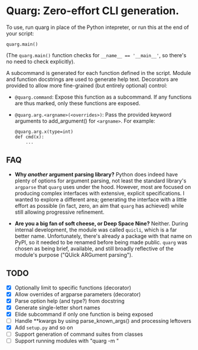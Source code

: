 # Quarg: Zero-effort CLI generation.


To use, run quarg in place of the Python intepreter, or run this at the end of your script:

    quarg.main()

(The `quarg.main()` function checks for `__name__ == '__main__'`, so
there's no need to check explicitly).

A subcommand is generated for each function defined in the script. Module and
function docstrings are used to generate help text. Decorators are provided to
allow more fine-grained (but entirely optional) control:

- `@quarg.command`: Expose this function as a subcommand. If any functions are
thus marked, only these functions are exposed.
- `@quarg.arg.<argname>(<overrides>)`: Pass the provided keyword arguments to
add_argument() for `<argname>`. For example:

    ```
    @quarg.arg.x(type=int)
    def cmd(x):
        ...
    ```

## FAQ

- **Why _another_ argument parsing library?** Python does indeed have plenty of options for argument parsing, not least the standard library's `argparse` that `quarg` uses under the hood. However, most are focused on producing complex interfaces with extensive, explicit specifications. I wanted to explore a different area; generating the interface with a little effort as possible (in fact, zero, an aim that `quarg` has achieved) while still allowing progressive refinement.

- **Are you a big fan of soft cheese, or Deep Space Nine?** Neither. During internal development, the module was called `quicli`, which is a far better name. Unfortunately, there's already a package with that name on PyPI, so it needed to be renamed before being made public. `quarg` was chosen as being brief, available, and still broadly reflective of the module's purpose ("QUick ARGument parsing").

## TODO

- [x] Optionally limit to specific functions (decorator)
- [x] Allow overrides of argparse parameters (decorator)
- [x] Parse option help (and type?) from docstring
- [x] Generate single-letter short names
- [x] Elide subcommand if only one function is being exposed
- [ ] Handle **kwargs by using parse_known_args() and processing leftovers
- [x] Add `setup.py` and so on
- [ ] Support generation of command suites from classes
- [ ] Support running modules with "quarg -m <modulename>"
